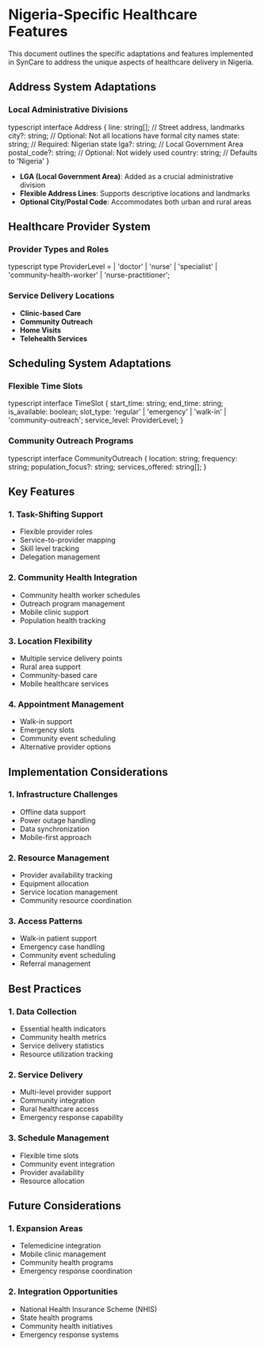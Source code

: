 # Nigeria-Specific Healthcare Features

This document outlines the specific adaptations and features implemented in SynCare to address the unique aspects of healthcare delivery in Nigeria.

## Address System Adaptations

### Local Administrative Divisions
typescript
interface Address {
line: string[]; // Street address, landmarks
city?: string; // Optional: Not all locations have formal city names
state: string; // Required: Nigerian state
lga?: string; // Local Government Area
postal_code?: string; // Optional: Not widely used
country: string; // Defaults to 'Nigeria'
}


- **LGA (Local Government Area)**: Added as a crucial administrative division
- **Flexible Address Lines**: Supports descriptive locations and landmarks
- **Optional City/Postal Code**: Accommodates both urban and rural areas

## Healthcare Provider System

### Provider Types and Roles
typescript
type ProviderLevel =
| 'doctor'
| 'nurse'
| 'specialist'
| 'community-health-worker'
| 'nurse-practitioner';


### Service Delivery Locations
- **Clinic-based Care**
- **Community Outreach**
- **Home Visits**
- **Telehealth Services**

## Scheduling System Adaptations

### Flexible Time Slots
typescript
interface TimeSlot {
start_time: string;
end_time: string;
is_available: boolean;
slot_type: 'regular' | 'emergency' | 'walk-in' | 'community-outreach';
service_level: ProviderLevel;
}

### Community Outreach Programs
typescript
interface CommunityOutreach {
location: string;
frequency: string;
population_focus?: string;
services_offered: string[];
}

## Key Features

### 1. Task-Shifting Support
- Flexible provider roles
- Service-to-provider mapping
- Skill level tracking
- Delegation management

### 2. Community Health Integration
- Community health worker schedules
- Outreach program management
- Mobile clinic support
- Population health tracking

### 3. Location Flexibility
- Multiple service delivery points
- Rural area support
- Community-based care
- Mobile healthcare services

### 4. Appointment Management
- Walk-in support
- Emergency slots
- Community event scheduling
- Alternative provider options

## Implementation Considerations

### 1. Infrastructure Challenges
- Offline data support
- Power outage handling
- Data synchronization
- Mobile-first approach

### 2. Resource Management
- Provider availability tracking
- Equipment allocation
- Service location management
- Community resource coordination

### 3. Access Patterns
- Walk-in patient support
- Emergency case handling
- Community event scheduling
- Referral management

## Best Practices

### 1. Data Collection
- Essential health indicators
- Community health metrics
- Service delivery statistics
- Resource utilization tracking

### 2. Service Delivery
- Multi-level provider support
- Community integration
- Rural healthcare access
- Emergency response capability

### 3. Schedule Management
- Flexible time slots
- Community event integration
- Provider availability
- Resource allocation

## Future Considerations

### 1. Expansion Areas
- Telemedicine integration
- Mobile clinic management
- Community health programs
- Emergency response coordination

### 2. Integration Opportunities
- National Health Insurance Scheme (NHIS)
- State health programs
- Community health initiatives
- Emergency response systems


